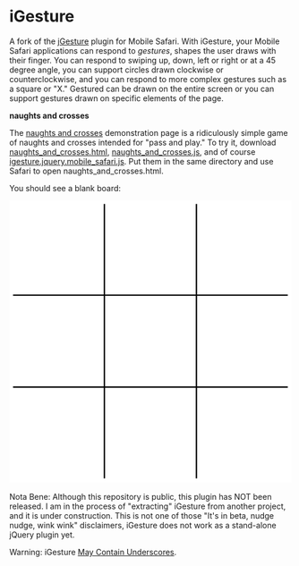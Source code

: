 iGesture
===

A fork of the [jGesture](http://web.siruna.com/nico/jgesture/documentation.html "jGesture Plugin for JQuery") plugin for Mobile Safari. With iGesture, your Mobile Safari applications can respond to *gestures*, shapes the user draws with their finger. You can respond to swiping up, down, left or right or at a 45 degree angle, you can support circles drawn clockwise or counterclockwise, and you can respond to more complex gestures such as a square or "X." Gestured can be drawn on the entire screen or you can support gestures drawn on specific elements of the page.

**naughts and crosses**

The [naughts and crosses](naughts_and_crosses.html) demonstration page is a ridiculously simple game of naughts and crosses intended for "pass and play." To try it, download [naughts\_and\_crosses.html](naughts\_and\_crosses.html), [naughts\_and\_crosses.js](naughts\_and\_crosses.js), and of course [igesture.jquery.mobile\_safari.js](igesture.jquery.mobile\_safari.js). Put them in the same directory and use Safari to open naughts\_and\_crosses.html.

You should see a blank board:

![Blank][blank]

Nota Bene: Although this repository is public, this plugin has NOT been released. I am in the process of "extracting" iGesture from another project, and it is under construction. This is not one of those "It's in beta, nudge nudge, wink wink" disclaimers, iGesture does not work as a stand-alone jQuery plugin yet.

Warning: iGesture [May Contain Underscores](http://ozmm.org/posts/javascript_style.html "JavaScript Style").

[blank]: about/blank.png  "Blank"